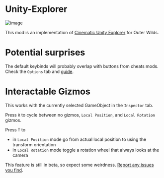 # Unity-Explorer
![image](https://user-images.githubusercontent.com/59376295/145025571-70745c0c-562f-4031-a345-990c6ab86edb.png)

This mod is an implementation of [Cinematic Unity Explorer](https://github.com/originalnicodr/CinematicUnityExplorer) for Outer Wilds.

# Potential surprises
The default keybinds will probably overlap with buttons from cheats mods. Check the `Options` tab and [guide](https://framedsc.com/GeneralGuides/cinematic-unity-explorer.htm#hotkeys).

# Interactable Gizmos
This works with the currently selected GameObject in the `Inspector` tab.

Press `R` to cycle between no gizmos, `Local Position`, and `Local Rotation` gizmos.

Press `T` to
- in `Local Position` mode go from actual local position to using the transform orientation
- in `Local Rotation` mode toggle a rotation wheel that always looks at the camera

This feature is still in beta, so expect some weirdness. [Report any issues you find](https://github.com/Vesper-Works/Unity-Explorer-For-Outer-Wilds/issues/new).
